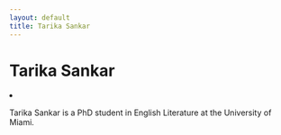 ```yaml
---
layout: default
title: Tarika Sankar
---
```

<div class="blurb">
	<h1>Tarika Sankar</h1>
	<li><a href="/assets/Photos/Professional headshot.jpg"></a></li>
	<p>Tarika Sankar is a PhD student in English Literature at the University of Miami. </p>
</div><!-- /.blurb -->
